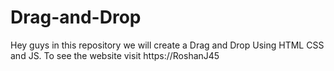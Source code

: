 # Drag-and-Drop
Hey guys in this repository we will create a Drag and Drop Using HTML CSS and JS. To see the website visit https://RoshanJ45

